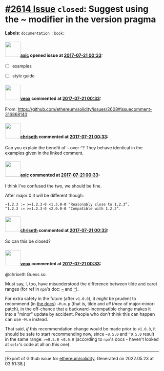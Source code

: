 # [\#2614 Issue](https://github.com/ethereum/solidity/issues/2614) `closed`: Suggest using the ~ modifier in the version pragma
**Labels**: `documentation :book:`


#### <img src="https://avatars.githubusercontent.com/u/20340?v=4" width="50">[axic](https://github.com/axic) opened issue at [2017-07-21 00:33](https://github.com/ethereum/solidity/issues/2614):

- [ ] examples
- [ ] style guide


#### <img src="https://avatars.githubusercontent.com/u/3036030?v=4" width="50">[veox](https://github.com/veox) commented at [2017-07-21 00:33](https://github.com/ethereum/solidity/issues/2614#issuecomment-316871225):

From: https://github.com/ethereum/solidity/issues/2608#issuecomment-316868140

#### <img src="https://avatars.githubusercontent.com/u/9073706?v=4" width="50">[chriseth](https://github.com/chriseth) commented at [2017-07-21 00:33](https://github.com/ethereum/solidity/issues/2614#issuecomment-317775295):

Can you explain the benefit of `~` over `^`? They behave identical in the examples given in the linked comment.

#### <img src="https://avatars.githubusercontent.com/u/20340?v=4" width="50">[axic](https://github.com/axic) commented at [2017-07-21 00:33](https://github.com/ethereum/solidity/issues/2614#issuecomment-318097182):

I think I've confused the two, we should be fine.

After major 0 it will be different though:
```
~1.2.3 := >=1.2.3-0 <1.3.0-0 “Reasonably close to 1.2.3”.
^1.2.3 := >=1.2.3-0 <2.0.0-0 “Compatible with 1.2.3”.
```

#### <img src="https://avatars.githubusercontent.com/u/9073706?v=4" width="50">[chriseth](https://github.com/chriseth) commented at [2017-07-21 00:33](https://github.com/ethereum/solidity/issues/2614#issuecomment-318309344):

So can this be closed?

#### <img src="https://avatars.githubusercontent.com/u/3036030?v=4" width="50">[veox](https://github.com/veox) commented at [2017-07-21 00:33](https://github.com/ethereum/solidity/issues/2614#issuecomment-318414701):

@chriseth Guess so.

Must say, I, too, have misunderstood the difference between tilde and caret ranges (for ref in `npm`'s doc: [`~`](https://docs.npmjs.com/misc/semver#tilde-ranges-123-12-1) and [`^`](https://docs.npmjs.com/misc/semver#caret-ranges-123-025-004)).

For extra safety in the future (after `v1.0.0`), it _might_ be prudent to recommend (in [the docs](https://solidity.readthedocs.io/en/develop/layout-of-source-files.html#version-pragma)) `~M.m.p` (that is, tilde and _all three_ of major-minor-patch), in the off-chance that a backward-incompatible change makes it into a "minor" update by accident. People who don't think this can happen can use `~M.m` instead.

That said, _if_ this recommendation change would be made prior to `v1.0.0`, it should be safe to start recommending now, since `~0.5.0` and `^0.5.0` result in the same range: `>=0.5.0 <0.6.0` (according to `npm`'s docs - haven't looked at `solc`'s code at all on this one).


-------------------------------------------------------------------------------



[Export of Github issue for [ethereum/solidity](https://github.com/ethereum/solidity). Generated on 2022.05.23 at 03:51:38.]
